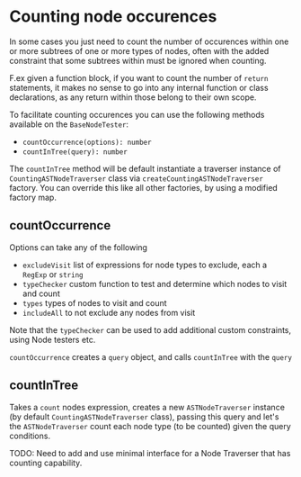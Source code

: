 # Counting node occurences

In some cases you just need to count the number of occurences within one or more subtrees of one or more types of nodes, often with the added constraint that some subtrees within must be ignored when counting.

F.ex given a function block, if you want to count the number of `return` statements, it makes no sense to go into any internal function or class declarations, as any return within those belong to their own scope.

To facilitate counting occurences you can use the following methods available on the `BaseNodeTester`:

- `countOccurrence(options): number`
- `countInTree(query): number`

The `countInTree` method will be default instantiate a traverser instance of  `CountingASTNodeTraverser` class via `createCountingASTNodeTraverser` factory. You can override this like all other factories, by using a modified factory map.

## countOccurrence

Options can take any of the following

- `excludeVisit` list of expressions for node types to exclude, each a `RegExp` or `string`
- `typeChecker` custom function to test and determine which nodes to visit and count
- `types` types of nodes to visit and count
- `includeAll` to not exclude any nodes from visit

Note that the `typeChecker` can be used to add additional custom constraints, using Node testers etc.

`countOccurrence` creates a `query` object, and calls `countInTree` with the `query`

## countInTree

Takes a `count` nodes expression, creates a new `ASTNodeTraverser` instance (by default `CountingASTNodeTraverser` class), passing this query and let's the `ASTNodeTraverser` count each node type (to be counted) given the query conditions.

TODO: Need to add and use minimal interface for a Node Traverser that has counting capability.

